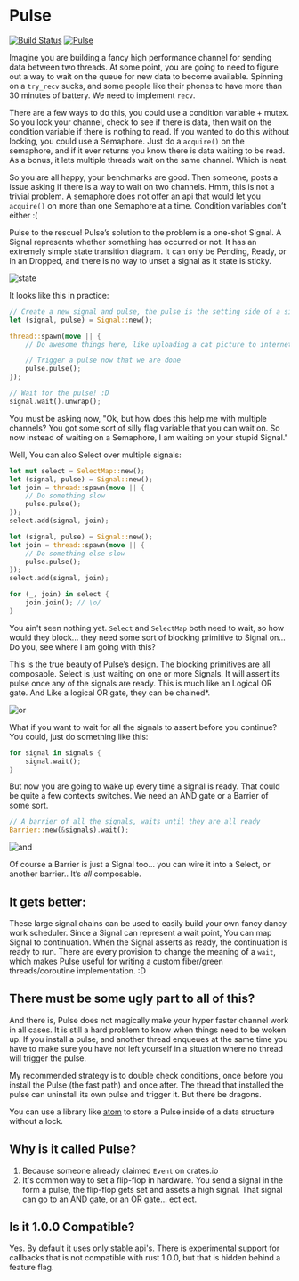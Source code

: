 Pulse
=====
[![Build Status](https://travis-ci.org/slide-rs/pulse.svg?branch=master)](https://travis-ci.org/slide-rs/pulse)
[![Pulse](http://meritbadge.herokuapp.com/pulse)](https://crates.io/crates/pulse)

Imagine you are building a fancy high performance channel for sending data between two threads. At some point, you are going to need to figure out a way to wait on the queue for new data to become available. Spinning on a `try_recv` sucks, and some people like their phones to have more than 30 minutes of battery. We need to implement `recv`.

There are a few ways to do this, you could use a condition variable + mutex. So you lock your channel, check to see if there is data, then wait on the condition variable if there is nothing to read. If you wanted to do this without locking, you could use a Semaphore. Just do a `acquire()` on the semaphore, and if it ever returns you know there is data waiting to be read. As a bonus, it lets multiple threads wait on the same channel. Which is neat.

So you are all happy, your benchmarks are good. Then someone, posts a issue asking if there is a way to wait on two channels. Hmm, this is not a trivial problem. A semaphore does not offer an api that would let you `acquire()` on more than one Semaphore at a time. Condition variables don’t either :(

Pulse to the rescue! Pulse’s solution to the problem is a one-shot Signal. A Signal represents whether something has occurred or not. It has an extremely simple state transition diagram. It can only be Pending, Ready, or in an Dropped, and there is no way to unset a signal as it state is sticky.

![state](https://raw.githubusercontent.com/csherratt/pulse/master/.images/states.png)

It looks like this in practice:

```rust
// Create a new signal and pulse, the pulse is the setting side of a signal
let (signal, pulse) = Signal::new();

thread::spawn(move || {
    // Do awesome things here, like uploading a cat picture to internet

    // Trigger a pulse now that we are done
    pulse.pulse();
});

// Wait for the pulse! :D
signal.wait().unwrap();
```

You must be asking now, "Ok, but how does this help me with multiple channels? You got some sort of silly flag variable that you can wait on. So now instead of waiting on a Semaphore, I am waiting on your stupid Signal."

Well, You can also Select over multiple signals:

```rust
let mut select = SelectMap::new();
let (signal, pulse) = Signal::new();
let join = thread::spawn(move || {
    // Do something slow
    pulse.pulse();
});
select.add(signal, join);

let (signal, pulse) = Signal::new();
let join = thread::spawn(move || {
    // Do something else slow
    pulse.pulse();
});
select.add(signal, join);

for (_, join) in select {
    join.join(); // \o/
}
```

You ain't seen nothing yet. `Select` and `SelectMap` both need to wait, so how would they block... they need some sort of blocking primitive to Signal on... Do you, see where I am going with this?

This is the true beauty of Pulse’s design. The blocking primitives are all composable. Select is just waiting on one or more Signals. It will assert its pulse once any of the signals are ready. This is much like an Logical OR gate. And Like a logical OR gate, they can be chained*.

![or](https://raw.githubusercontent.com/csherratt/pulse/master/.images/or_gate.png)

What if you want to wait for all the signals to assert before you continue? You could, just do something like this:

```rust
for signal in signals {
    signal.wait();
}
```

But now you are going to wake up every time a signal is ready. That could be quite a few contexts switches. We need an AND gate or a Barrier of some sort.

```rust
// A barrier of all the signals, waits until they are all ready
Barrier::new(&signals).wait();
```

![and](https://raw.githubusercontent.com/csherratt/pulse/master/.images/and_gate.png)

Of course a Barrier is just a Signal too... you can wire it into a Select, or another barrier.. It’s _all_ composable.

It gets better:
---------------

These large signal chains can be used to easily build your own fancy dancy work scheduler. Since a Signal can represent a wait point, You can map Signal to continuation. When the Signal asserts as ready, the continuation is ready to run. There are every provision to change the meaning of a `wait`, which makes Pulse useful for writing a custom fiber/green threads/coroutine implementation. :D

There must be some ugly part to all of this?
--------------------------------------------

And there is, Pulse does not magically make your hyper faster channel work in all cases. It is still a hard problem to know when things need to be woken up. If you install a pulse, and another thread enqueues at the same time you have to make sure you have not left yourself in a situation where no thread will trigger the pulse. 

My recommended strategy is to double check conditions, once before you install the Pulse (the fast path) and once after. The thread that installed the pulse can uninstall its own pulse and trigger it. But there be dragons.

You can use a library like [atom](https://github.com/csherratt/atom) to store a Pulse inside of a data structure without a lock.

Why is it called Pulse?
-----------------------

 1. Because someone already claimed `Event` on crates.io
 2. It's common way to set a flip-flop in hardware. You send a signal in the form a pulse, the flip-flop gets set and assets a high signal.
That signal can go to an AND gate, or an OR gate... ect ect.

Is it 1.0.0 Compatible?
------------------------

Yes. By default it uses only stable api's. There is experimental support for callbacks that is not compatible with rust 1.0.0, but that is hidden behind a feature flag.
